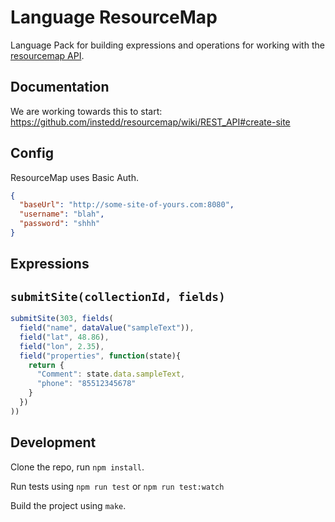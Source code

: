 Language ResourceMap
==============

Language Pack for building expressions and operations for working with
the [resourcemap API](https://github.com/instedd/resourcemap/wiki/REST_API).

Documentation
-------------

We are working towards this to start: https://github.com/instedd/resourcemap/wiki/REST_API#create-site

Config
------
ResourceMap uses Basic Auth.
```json
{
  "baseUrl": "http://some-site-of-yours.com:8080",
  "username": "blah",
  "password": "shhh"
}
```

Expressions
-----------

## `submitSite(collectionId, fields)`
```js
submitSite(303, fields(
  field("name", dataValue("sampleText")),
  field("lat", 48.86),
  field("lon", 2.35),
  field("properties", function(state){
    return {
      "Comment": state.data.sampleText,
      "phone": "85512345678"
    }
  })
))
```

Development
-----------

Clone the repo, run `npm install`.

Run tests using `npm run test` or `npm run test:watch`

Build the project using `make`.
